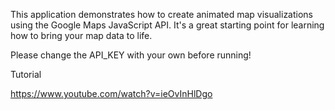 This application demonstrates how to create animated map visualizations using the Google Maps JavaScript API.  It's a great starting point for learning how to bring your map data to life.

Please change the API_KEY with your own before running!

Tutorial

https://www.youtube.com/watch?v=ieOvInHlDgo
